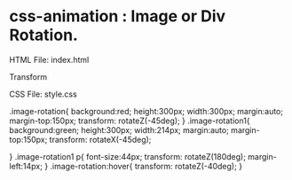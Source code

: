 # css-animation : Image or Div Rotation.

HTML File: index.html
<div class="image-rotation">
	<div class="image-rotation1">
	  <p>Transform</p>
	</div>
</div>


CSS File: style.css

.image-rotation{
	background:red;
	height:300px;
	width:300px;
	margin:auto;
	margin-top:150px;
	transform: rotateZ(-45deg);
}
.image-rotation1{
	background:green;
	height:300px;
	width:214px;
	margin:auto;
	margin-top:150px;
	transform: rotateX(-45deg);
	
}
.image-rotation1 p{
	font-size:44px;
	transform: rotateZ(180deg);
	margin-left:14px;
}
.image-rotation:hover{
	transform: rotateZ(-40deg);
}



